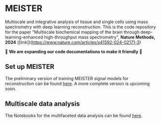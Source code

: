 # MEISTER
Multiscale and integrative analysis of tissue and single cells using mass spectrometry with deep learning reconstruction.
This is the code repository for the paper "Multiscale biochemical mapping of the brain through deep-learning-enhanced high-throughput mass spectrometry", **Nature Methods, 2024** ([link])(https://www.nature.com/articles/s41592-024-02171-3)

:construction: **We are expanding our code documentations to make it friendly** :construction:

## Set up MEISTER
The preliminary version of training MEISTER signal models for reconstruction can be found [here](https://github.com/richardxie1119/MEISTER/blob/main/MEISTER_doc.pdf). A more complete version is upcoming soon.

## Multiscale data analysis

The Notebooks for the multifaceted data analysis can be found [here](https://github.com/richardxie1119/multiscale_analysis).
